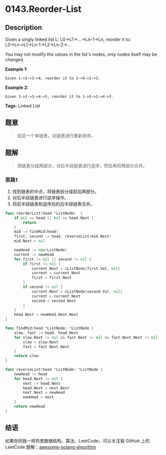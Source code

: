 # 0143.Reorder-List

## Description

Given a singly linked list L: L0→L1→…→Ln-1→Ln, reorder it to: L0→Ln→L1→Ln-1→L2→Ln-2→…

You may not modify the values in the list's nodes, only nodes itself may be changed.

**Example 1:**

```text
Given 1->2->3->4, reorder it to 1->4->2->3.
```

**Example 2:**

```text
Given 1->2->3->4->5, reorder it to 1->5->2->4->3.
```

**Tags:** Linked List

## 题意

> 给定一个单链表，对链表进行重新排序。

## 题解

> 把链表分成两部分，对后半段链表进行逆序，然后再将两部分合并。

### 思路1

1. 找到链表的中点，将链表拆分成前后两部分。
2. 对后半段链表进行逆序操作。
3. 将前半段链表和逆序后的后半段链表合并。

```go
func reorderList(head *ListNode)  {
    if nil == head || nil == head.Next {
        return
    }
    mid := findMid(head)
    first, second := head, reverseList(mid.Next)
    mid.Next = nil

    newHead := new(ListNode)
    current := newHead
    for first != nil || second != nil {
        if first != nil {
            current.Next = &ListNode{first.Val, nil}
            current = current.Next
            first = first.Next
        }
        if second != nil {
            current.Next = &ListNode{second.Val, nil}
            current = current.Next
            second = second.Next
        }
    }
    head.Next = newHead.Next.Next
}

func findMid(head *ListNode) *ListNode {
    slow, fast := head, head.Next
    for slow.Next != nil && fast.Next != nil && fast.Next.Next != nil {
        slow = slow.Next
        fast = fast.Next.Next
    }
    return slow
}

func reverseList(head *ListNode) *ListNode {
    newHead := head
    for head.Next != nil {
        next := head.Next
        head.Next = next.Next
        next.Next = newHead
        newHead = next
    }
    return newHead
}
```

## 结语

如果你同我一样热爱数据结构、算法、LeetCode，可以关注我 GitHub 上的 LeetCode 题解：[awesome-golang-algorithm](https://github.com/Golang-Solutions/awesome-golang-algorithm)

